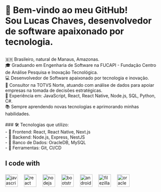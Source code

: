<h1 align="left">👋 Bem-vindo ao meu GitHub!  <br>Sou Lucas  Chaves, desenvolvedor de software apaixonado por tecnologia.</h1>

###

<p align="left"></p>

###

<h2 align="left"></h2>

###

<p align="left">🇧🇷 Brasileiro, natural de Manaus, Amazonas.  <br>🎓 Graduando em Engenharia de Software na FUCAPI - Fundação Centro de Análise Pesquisa e Inovação Tecnológica.  <br>💻 Desenvolvedor de Software apaixonado por tecnologia e inovação.  <br>💼 Consultor na TOTVS Norte, atuando com análise de dados para apoiar empresas na tomada de decisões estratégicas.  <br>🚀 Experiência em: JavaScript, React, React Native, Node.js, SQL, Python, C#.  <br>📚 Sempre aprendendo novas tecnologias e aprimorando minhas habilidades.  <br><br>
### 🛠️ Tecnologias que utilizo:  <br>- 🔹 Frontend: React, React Native, Next.js  <br>- 🔹 Backend: Node.js, Express, NestJS  <br>- 🔹 Banco de Dados: OracleDB, MySQL  <br>- 🔹 Ferramentas: Git, CI/CD</p>

###

<h2 align="left">I code with</h2>

###

<div align="left">
  <img src="https://cdn.jsdelivr.net/gh/devicons/devicon/icons/javascript/javascript-original.svg" height="40" alt="javascript logo"  />
  <img width="12" />
  <img src="https://cdn.jsdelivr.net/gh/devicons/devicon/icons/react/react-original.svg" height="40" alt="react logo"  />
  <img width="12" />
  <img src="https://cdn.jsdelivr.net/gh/devicons/devicon/icons/nodejs/nodejs-original.svg" height="40" alt="nodejs logo"  />
  <img width="12" />
  <img src="https://cdn.jsdelivr.net/gh/devicons/devicon/icons/bootstrap/bootstrap-original.svg" height="40" alt="bootstrap logo"  />
  <img width="12" />
  <img src="https://cdn.jsdelivr.net/gh/devicons/devicon/icons/android/android-original.svg" height="40" alt="android logo"  />
  <img width="12" />
  <img src="https://cdn.jsdelivr.net/gh/devicons/devicon/icons/filezilla/filezilla-plain.svg" height="40" alt="filezilla logo"  />
  <img width="12" />
  <img src="https://cdn.jsdelivr.net/gh/devicons/devicon/icons/oracle/oracle-original.svg" height="40" alt="oracle logo"  />
</div>

###
